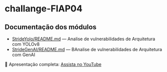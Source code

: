 # challange-FIAP04


## Documentação dos módulos

- [StrideYolo/README.md](StrideYolo/README.md) — Analise de vulnerabilidades de Arquitetura com YOLOv8
- [StrideGenAI/README.md](StrideGenAI/README.md) — BAnalise de vulnerabilidades de Arquitetura com GenAI

🎥 Apresentação completa: [Assista no YouTube](https://youtu.be/FKYh54oBTXw)